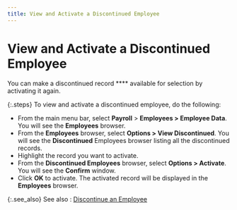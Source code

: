 ```yaml
---
title: View and Activate a Discontinued Employee
---
```


# View and Activate a Discontinued Employee


You can make a discontinued record **** available for selection by activating it again.


{:.steps}
To view and activate a discontinued employee,  do the following:

- From the main  menu bar, select **Payroll** >  **Employees &gt; Employee Data**.  You will see the **Employees** browser.
- From the **Employees** browser, select **Options 
 &gt; View Discontinued**. You will see the **Discontinued**  Employees browser listing all the discontinued records.
- Highlight the  record you want to activate.
- From the **Discontinued Employees** browser, select  **Options &gt; Activate**. You will  see the **Confirm** window.
- Click **OK** to activate. The activated record  will be displayed in the **Employees**  browser.



{:.see_also}
See also
: [Discontinue  an Employee]({{site.prl_baseurl}}/setup/employees/creating-an-employee/discontinuing_an_employee_information.html)
